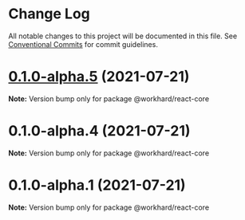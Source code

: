 # Change Log

All notable changes to this project will be documented in this file.
See [Conventional Commits](https://conventionalcommits.org) for commit guidelines.

# [0.1.0-alpha.5](https://github.com/workhard-finance/react-monorepo/compare/v0.1.0-alpha.4...v0.1.0-alpha.5) (2021-07-21)

**Note:** Version bump only for package @workhard/react-core





# 0.1.0-alpha.4 (2021-07-21)

**Note:** Version bump only for package @workhard/react-core





# 0.1.0-alpha.1 (2021-07-21)

**Note:** Version bump only for package @workhard/react-core
